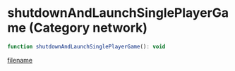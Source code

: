 # shutdownAndLaunchSinglePlayerGame (Category network)

```js
function shutdownAndLaunchSinglePlayerGame(): void
```

[filename](shutdownAndLaunchSinglePlayerGame_m.md ':include')